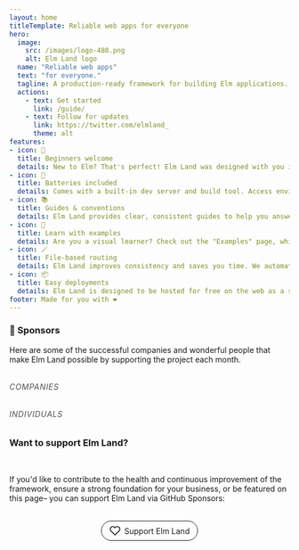 ```yaml
---
layout: home
titleTemplate: Reliable web apps for everyone
hero:
  image: 
    src: /images/logo-480.png
    alt: Elm Land logo
  name: "Reliable web apps"
  text: "for everyone."
  tagline: A production-ready framework for building Elm applications. Build your next app with confidence, step by step.
  actions: 
    - text: Get started
      link: /guide/
    - text: Follow for updates
      link: https://twitter.com/elmland_
      theme: alt
features:
- icon: 🌱
  title: Beginners welcome
  details: New to Elm? That's perfect! Elm Land was designed with you in mind. Our guides are here to make you productive, fast!
- icon: 🔋
  title: Batteries included
  details: Comes with a built-in dev server and build tool. Access environment variables, easily work with NPM, TypeScript, add CSS files, and more!
- icon: 📚
  title: Guides & conventions
  details: Elm Land provides clear, consistent guides to help you answer common questions folks have when scaling their apps. You'll be able to leverage years of Elm best practices.
- icon: 🎨
  title: Learn with examples
  details: Are you a visual learner? Check out the "Examples" page, which shows official Elm Land examples alongside real world apps.
- icon: 🪄
  title: File-based routing
  details: Elm Land improves consistency and saves you time. We automatically connect your pages to URLs, using a simple file-naming convention.
- icon: 📦
  title: Easy deployments
  details: Elm Land is designed to be hosted for free on the web as a single-page application. Visit our guides on how to deploy your app with Netlify or Vercel.
footer: Made for you with ❤️
---
```


<script setup>
import { VPTeamMembers } from 'vitepress/theme'

const foundingSponsors = [
  {
    logo: 'https://lamdera.com/images/lamdera-logo-black.png',
    name: 'Lamdera',
    width: 878,
    height: 141,
    url: 'https://lamdera.com/'
  },
  {
    logo: 'https://blog.cachix.org/img/logo.png',
    name: 'Cachix',
    width: 788,
    height: 261,
    url: 'https://www.cachix.org/'
  }
]

const sponsors = [
  {
    avatar: 'https://www.github.com/pete-murphy.png',
    name: 'Pete Murphy',
    title: '@pete-murphy',
    links: [
      { icon: 'github', link: 'https://github.com/pete-murphy' }
    ]
  },
  {
    avatar: 'https://www.github.com/dbj.png',
    name: 'Dirk Johnson',
    title: '@dbj',
    links: [
      { icon: 'github', link: 'https://github.com/dbj' }
    ]
  },
  {
    avatar: 'https://www.github.com/ianmackenzie.png',
    name: 'Ian Mackenzie',
    title: '@ianmackenzie',
    links: [
      { icon: 'github', link: 'https://github.com/ianmackenzie' }
    ]
  },
  {
    avatar: 'https://www.github.com/alpakaxaxa.png',
    name: '@alpakaxaxa',
    links: [
      { icon: 'github', link: 'https://github.com/alpakaxaxa' }
    ]
  },
  {
    avatar: 'https://www.github.com/dennistruemper.png',
    name: 'Dennis Roch',
    title: '@dennistruemper',
    links: [
      { icon: 'github', link: 'https://github.com/dennistruemper' }
    ]
  },
  {
    avatar: 'https://www.github.com/nathanbraun.png',
    name: 'Nathan Braun',
    title: '@nathanbraun',
    links: [
      { icon: 'github', link: 'https://github.com/nathanbraun' }
    ]
  },
  {
    avatar: 'https://www.github.com/synalysis.png',
    name: 'Andreas Pehnack',
    title: '@synalysis',
    links: [
      { icon: 'github', link: 'https://github.com/synalysis' }
    ]
  },
]
</script>

<style>
  :root {
    --vp-home-hero-name-color: mediumseagreen;
  }
  .VPFeatures + div {
    padding: 0 64px;
    margin: 0 auto;
    max-width: 48em;
  }

  .VPFeatures + div h3 {
    font-size: 2rem;
    line-height: 1.2;
    margin-top: 4rem;
    margin-bottom: 1rem;
    font-family: var(--vp-font-family-header);
  }
  .VPTeamMembers {
    margin-top: 2rem;
  }
  .sponsor {
    border-radius: 2rem;
    border: solid 1px;
    padding: 0.5em 1em;
    text-decoration: none;
    display: inline-flex;
    align-items: center;
    gap: 0.5em;
    transition: border-color 100ms ease-in-out;
  }
  .flex {
    margin: 2rem auto;
    display: flex;
    justify-content: center;
  }

  .flex .icon {
    fill: currentColor;
    height: 20px;
    transition: fill 100ms ease-in-out;
  }

  .sponsor:hover {
    border-color: #cd2e90;
  }
  .sponsor:hover .icon {
    fill: #cd2e90;
  }

  h6 { letter-spacing: 0.05em; text-transform: uppercase; margin-top: 2rem; opacity: 0.75; }
</style>


### 💖 Sponsors

Here are some of the successful companies and wonderful people that make Elm Land possible by supporting the project each month.


<h6>Companies</h6>
<FoundingSponsors :sponsors="foundingSponsors" />

<h6>Individuals</h6>
<VPTeamMembers size="small" :members="sponsors" />

<h3>Want to support Elm Land?</h3>
<br/>

If you'd like to contribute to the health and continuous improvement of the framework, ensure a strong foundation for your business, or be featured on this page– you can support Elm Land via GitHub Sponsors:

<div class="flex">
  <a class="sponsor" href="https://github.com/sponsors/ryan-haskell/">
    <svg xmlns="http://www.w3.org/2000/svg" viewBox="0 0 24 24" class="icon"><path d="M12,22.2c-0.3,0-0.5-0.1-0.7-0.3l-8.8-8.8c-2.5-2.5-2.5-6.7,0-9.2c2.5-2.5,6.7-2.5,9.2,0L12,4.3l0.4-0.4c0,0,0,0,0,0C13.6,2.7,15.2,2,16.9,2c0,0,0,0,0,0c1.7,0,3.4,0.7,4.6,1.9l0,0c1.2,1.2,1.9,2.9,1.9,4.6c0,1.7-0.7,3.4-1.9,4.6l-8.8,8.8C12.5,22.1,12.3,22.2,12,22.2zM7,4C5.9,4,4.7,4.4,3.9,5.3c-1.8,1.8-1.8,4.6,0,6.4l8.1,8.1l8.1-8.1c0.9-0.9,1.3-2,1.3-3.2c0-1.2-0.5-2.3-1.3-3.2l0,0C19.3,4.5,18.2,4,17,4c0,0,0,0,0,0c-1.2,0-2.3,0.5-3.2,1.3c0,0,0,0,0,0l-1.1,1.1c-0.4,0.4-1,0.4-1.4,0l-1.1-1.1C9.4,4.4,8.2,4,7,4z"></path></svg>
    <span>Support Elm Land</span>
  </a>
</div>
